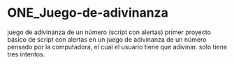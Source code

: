 # ONE_Juego-de-adivinanza
juego de adivinanza de un número (script con alertas) 
primer proyecto básico de script con alertas en un juego de adivinanza de un número pensado por la computadora, el cual el usuario tiene que adivinar. 
solo tiene tres intentos.
